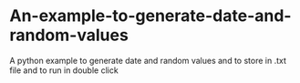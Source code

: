 # An-example-to-generate-date-and-random-values
A python example to generate date and random values  and to store in .txt file and to run in double click
